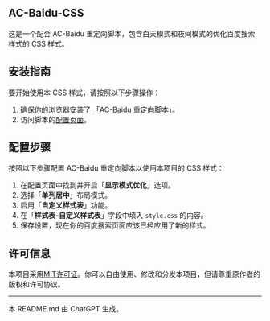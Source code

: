 ## AC-Baidu-CSS
这是一个配合 AC-Baidu 重定向脚本，包含白天模式和夜间模式的优化百度搜索样式的 CSS 样式。

## 安装指南

要开始使用本 CSS 样式，请按照以下步骤操作：

1. 确保你的浏览器安装了 [「AC-Baidu 重定向脚本」](https://ac-Baidu.90dao.com/)。
2. 访问脚本的[配置页面](https://ac-baidu.90dao.com/pages/custom/#baidu)。

## 配置步骤

按照以下步骤配置 AC-Baidu 重定向脚本以使用本项目的 CSS 样式：

1. 在配置页面中找到并开启「**显示模式优化**」选项。
2. 选择「**单列居中**」布局模式。
3. 启用「**自定义样式表**」功能。
4. 在「**样式表-自定义样式表**」字段中填入 `style.css` 的内容。
5. 保存设置，现在你的百度搜索页面应该已经应用了新的样式。

## 许可信息
本项目采用[MIT许可证](LICENSE)。你可以自由使用、修改和分发本项目，但请尊重原作者的版权和许可协议。

---

本 README.md 由 ChatGPT 生成。
